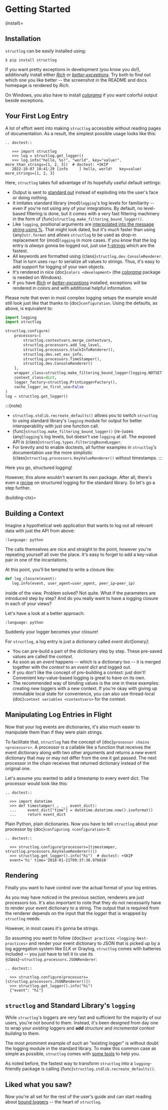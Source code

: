 # Getting Started

(install)=

## Installation

`structlog` can be easily installed using:

```console
$ pip install structlog
```

If you want pretty exceptions in development (you know you do!), additionally install either [*Rich*] or [*better-exceptions*].
Try both to find out which one you like better -- the screenshot in the README and docs homepage is rendered by *Rich*.

On Windows, you also have to install [*colorama*] if you want colorful output beside exceptions.


## Your First Log Entry

A lot of effort went into making `structlog` accessible without reading pages of documentation.
As a result, the simplest possible usage looks like this:

```{eval-rst}
.. doctest::

   >>> import structlog
   >>> log = structlog.get_logger()
   >>> log.info("hello, %s!", "world", key="value!", more_than_strings=[1, 2, 3])  # doctest: +SKIP
   2022-10-07 10:41:29 [info     ] hello, world!   key=value! more_strings=[1, 2, 3]
```

Here, `structlog` takes full advantage of its hopefully useful default settings:

- Output is sent to [standard out] instead of exploding into the user's face or doing nothing.
- It imitates standard library {mod}`logging`'s log levels for familiarity -- even if you're not using any of your integrations.
  By default, no level-based filtering is done, but it comes with a very fast filtering machinery in the form of {func}`structlog.make_filtering_bound_logger()`.
- Like `logging`, positional arguments are [interpolated into the message string using %](https://docs.python.org/3/library/stdtypes.html#old-string-formatting).
  That might look dated, but it's *much* faster than using {any}`str.format` and allows ``structlog`` to be used as drop-in replacement for {mod}`logging` in more cases.
  If you *know* that the log entry is *always* gonna be logged out, just use [f-strings](https://docs.python.org/3/tutorial/inputoutput.html#formatted-string-literals) which are the fastest.
- All keywords are formatted using {class}`structlog.dev.ConsoleRenderer`.
  That in turn uses `repr` to serialize all values to strings.
  Thus, it's easy to add support for logging of your own objects.
- It's rendered in nice {doc}`colors <development>` (the [*colorama*] package is needed on Windows).
- If you have [*Rich*] or [*better-exceptions*] installed, exceptions will be rendered in colors and with additional helpful information.

Please note that even in most complex logging setups the example would still look just like that thanks to {doc}`configuration`.
Using the defaults, as above, is equivalent to:

```python
import logging
import structlog

structlog.configure(
    processors=[
        structlog.contextvars.merge_contextvars,
        structlog.processors.add_log_level,
        structlog.processors.StackInfoRenderer(),
        structlog.dev.set_exc_info,
        structlog.processors.TimeStamper(),
        structlog.dev.ConsoleRenderer()
    ],
    wrapper_class=structlog.make_filtering_bound_logger(logging.NOTSET),
    context_class=dict,
    logger_factory=structlog.PrintLoggerFactory(),
    cache_logger_on_first_use=False
)
log = structlog.get_logger()
```

:::{note}
- `structlog.stdlib.recreate_defaults()` allows you to switch `structlog` to using standard library's `logging` module for output for better interoperability with just one function call.
- {func}`structlog.make_filtering_bound_logger()` (re-)uses {any}`logging`'s log levels, but doesn't use `logging` at all.
  The exposed API is {class}`structlog.types.FilteringBoundLogger`.
- For brevity and to enable doctests, all further examples in `structlog`'s documentation use the more simplistic {class}`structlog.processors.KeyValueRenderer()` without timestamps.
:::

Here you go, structured logging!


However, this alone wouldn't warrant its own package.
After all, there's even a [recipe] on structured logging for the standard library.
So let's go a step further.

(building-ctx)=

## Building a Context

Imagine a hypothetical web application that wants to log out all relevant data with just the API from above:

```{literalinclude} code_examples/getting-started/imaginary_web.py
:language: python
```

The calls themselves are nice and straight to the point, however you're repeating yourself all over the place.
It's easy to forget to add a key-value pair in one of the incantations.

At this point, you'll be tempted to write a closure like:

```python
def log_closure(event):
   log.info(event, user_agent=user_agent, peer_ip=peer_ip)
```

inside of the view.
Problem solved?
Not quite.
What if the parameters are introduced step by step?
And do you really want to have a logging closure in each of your views?

Let's have a look at a better approach:

```{literalinclude} code_examples/getting-started/imaginary_web_better.py
:language: python
```

Suddenly your logger becomes your closure!

For `structlog`, a log entry is just a dictionary called *event dict\[ionary\]*:

- You can pre-build a part of the dictionary step by step.
  These pre-saved values are called the *context*.
- As soon as an *event* happens -- which is a dictionary too -- it is merged together with the *context* to an *event dict* and logged out.
- If you don't like the concept of pre-building a context: just don't!
  Convenient key-value-based logging is great to have on its own.
- The recommended way of binding values is the one in these examples: creating new loggers with a new context.
  If you're okay with giving up immutable local state for convenience, you can also use thread-local {doc}`context variables <contextvars>` for the context.


## Manipulating Log Entries in Flight

Now that your log events are dictionaries, it's also much easier to manipulate them than if they were plain strings.

To facilitate that, `structlog` has the concept of {doc}`processor chains <processors>`.
A processor is a callable like a function that receives the event dictionary along with two other arguments and returns a new event dictionary that may or may not differ from the one it got passed.
The next processor in the chain receives that returned dictionary instead of the original one.

Let's assume you wanted to add a timestamp to every event dict.
The processor would look like this:

```{eval-rst}
.. doctest::

  >>> import datetime
  >>> def timestamper(_, __, event_dict):
  ...     event_dict["time"] = datetime.datetime.now().isoformat()
  ...     return event_dict
```

Plain Python, plain dictionaries.
Now you have to tell `structlog` about your processor by {doc}`configuring <configuration>` it:

```{eval-rst}
.. doctest::

  >>> structlog.configure(processors=[timestamper, structlog.processors.KeyValueRenderer()])
  >>> structlog.get_logger().info("hi")  # doctest: +SKIP
  event='hi' time='2018-01-21T09:37:36.976816'
```

## Rendering

Finally you want to have control over the actual format of your log entries.

As you may have noticed in the previous section, renderers are just processors too.
It's also important to note that they do not necessarily have to render your event dictionary to a string.
The output that is required from the renderer depends on the input that the *logger* that is wrapped by `structlog` needs.

However, in most cases it's gonna be strings.

So assuming you want to follow {doc}`best practices <logging-best-practices>` and render your event dictionary to JSON that is picked up by a log aggregation system like ELK or Graylog, `structlog` comes with batteries included -- you just have to tell it to use its {class}`~structlog.processors.JSONRenderer`:

```{eval-rst}
.. doctest::

  >>> structlog.configure(processors=[structlog.processors.JSONRenderer()])
  >>> structlog.get_logger().info("hi")
  {"event": "hi"}
```

## `structlog` and Standard Library's `logging`

While `structlog`'s loggers are very fast and sufficient for the majority of our users, you're not bound to them.
Instead, it's been designed from day one to wrap your *existing* loggers and **add** *structure* and *incremental context building* to them.

The most prominent example of such an "existing logger" is without doubt the logging module in the standard library.
To make this common case as simple as possible, `structlog` comes with [some tools](standard-library) to help you.

As noted before, the fastest way to transform `structlog` into a `logging`-friendly package is calling {func}`structlog.stdlib.recreate_defaults()`.


## Liked what you saw?

Now you're all set for the rest of the user's guide and can start reading about [bound loggers](loggers) -- the heart of `structlog`.


[*better-exceptions*]: https://github.com/qix-/better-exceptions
[*colorama*]: https://pypi.org/project/colorama/
[recipe]: https://docs.python.org/3/howto/logging-cookbook.html#implementing-structured-logging
[*Rich*]: https://github.com/Textualize/rich
[standard out]: https://en.wikipedia.org/wiki/Standard_out#Standard_output_.28stdout.29
